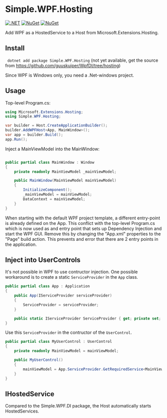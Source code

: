 ﻿# Simple.WPF.Hosting
[![.NET](https://github.com/guuskuiper/WpfDI/actions/workflows/dotnet.yml/badge.svg)](https://github.com/guuskuiper/WpfDI/actions/workflows/dotnet.yml)
[![NuGet](https://img.shields.io/nuget/dt/Simple.WPF.Hosting.svg)](https://www.nuget.org/packages/Simple.WPF.Hosting)
[![NuGet](https://img.shields.io/nuget/vpre/Simple.WPF.Hosting.svg)](https://www.nuget.org/packages/Simple.WPF.Hosting)


Add WPF as a HostedService to a Host from Microsoft.Extensions.Hosting.

## Install

``` dotnet add package Simple.WPF.Hosting``` (not yet available, get the source from https://github.com/guuskuiper/WpfDI/tree/hosting)

Since WPF is Windows only, you need a .Net-windows project.

## Usage

Top-level Program.cs:
```csharp
using Microsoft.Extensions.Hosting;
using Simple.WPF.Hosting;

var builder = Host.CreateApplicationBuilder();
builder.AddWPFHost<App, MainWindow>();
var app = builder.Build();
app.Run();

```

Inject a MainViewModel into the MainWindow:
```csharp

public partial class MainWindow : Window
{
    private readonly MainViewModel _mainViewModel;

    public MainWindow(MainViewModel mainViewModel)
    {
        InitializeComponent();
        _mainViewModel = mainViewModel;
        DataContext = mainViewModel;
    }
}
```

When starting with the default WPF project template, a different entry-point is already defined on the App.
This conflict with the top-level Program.cs which is now used as and entry point that sets up Dependency Injection and start the WPF GUI.
Remove this by changing the "App.xml" properties to the "Page" build action.
This prevents and error that there are 2 entry points in the application.

## Inject into UserControls

It's not possible in WPF to use contructor injection.
One possible workaround is to create a static `ServiceProvider` in the `App` class.
```csharp
public partial class App : Application
{
	public App(IServiceProvider serviceProvider)
	{
		ServiceProvider = serviceProvider;
	}

	public static IServiceProvider ServiceProvider { get; private set; } = default!;
}
```

Use this `ServiceProvider` in the contructor of the `UserControl`.
```csharp
public partial class MyUserControl : UserControl
{
    private readonly MainViewModel = mainViewModel;

    public MyUserControl()
    {
        mainViewModel = App.ServiceProvider.GetRequiredService<MainViewModel>();
    }
}
```

## IHostedService
Compared to the Simple.WPF.DI package, the Host automatically starts HostedServices.
